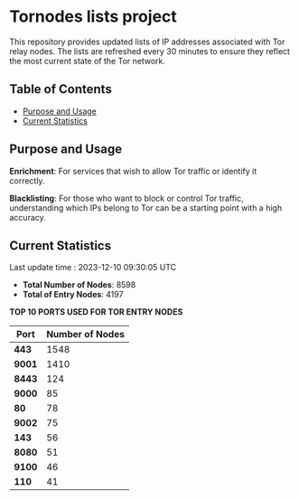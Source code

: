 # Tornodes lists project

This repository provides updated lists of IP addresses associated with Tor relay nodes. The lists are refreshed every 30 minutes to ensure they reflect the most current state of the Tor network.

## Table of Contents

- [Purpose and Usage](#purpose-and-usage)
- [Current Statistics](#current-statistics)


## Purpose and Usage

**Enrichment**: For services that wish to allow Tor traffic or identify it correctly.

**Blacklisting**: For those who want to block or control Tor traffic, understanding which IPs belong to Tor can be a starting point with a high accuracy.

## Current Statistics

Last update time : 2023-12-10 09:30:05 UTC

- **Total Number of Nodes**: 8598
- **Total of Entry Nodes**: 4197

**TOP 10 PORTS USED FOR TOR ENTRY NODES**

| **Port** | **Number of Nodes** |
|------|-----------------|
| **443**   | 1548  |
| **9001**   | 1410  |
| **8443**   | 124  |
| **9000**   | 85  |
| **80**   | 78  |
| **9002**   | 75  |
| **143**   | 56  |
| **8080**   | 51  |
| **9100**   | 46  |
| **110**   | 41  |

